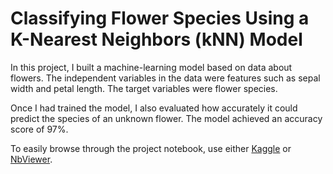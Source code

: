 # Classifying Flower Species Using a K-Nearest Neighbors (kNN) Model

In this project, I built a machine-learning model based on data about flowers. The independent variables in the data were features such as sepal width and petal length. The target variables were flower species.

Once I had trained the model, I also evaluated how accurately it could predict the species of an unknown flower. The model achieved an accuracy score of&nbsp;97%.

To easily browse through the project notebook, use either [Kaggle](https://www.kaggle.com/shambhavithakur/classifying-flower-species) or [NbViewer](https://nbviewer.jupyter.org/github/shambhavithakur/classifying-flower-species/blob/master/classifying-flower-species.ipynb).
